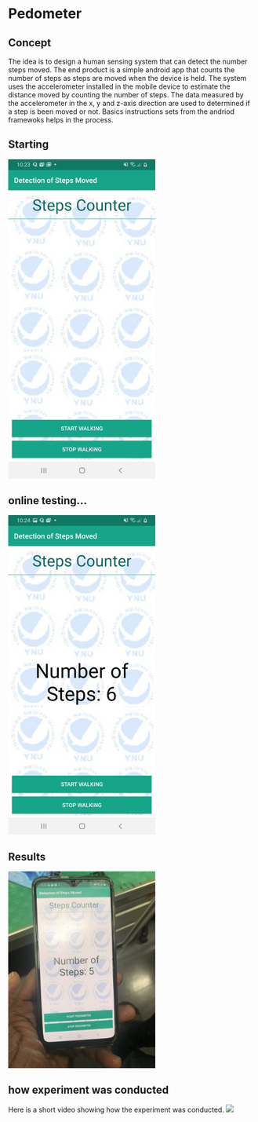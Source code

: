 # Pedometer

## Concept
The idea is to design a human sensing system that can detect the number steps moved. The end product is a simple android app that counts the number of steps as steps are moved when the device is held. The system uses the accelerometer installed in the mobile device to estimate the distance moved by counting the number of steps. The data measured by the accelerometer in the x, y and z-axis direction are used to determined if a step is been moved or not. Basics instructions sets from the andriod framewoks helps in the process.

## Starting
<img src="docs/Starting.jpeg" width="300">

## online testing...
<img src="docs/online.jpeg" width="300">

## Results
<img src="docs/results.jpeg" width="300">

## how experiment was conducted
Here is a short video showing how the experiment was conducted.
<img src="docs/experiment-1.gif" width="300">

